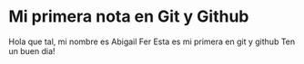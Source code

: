 # Mi primera nota en Git y Github

Hola que tal, mi nombre es Abigail Fer
Esta es mi primera en git y github
Ten un buen dia!